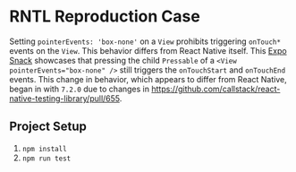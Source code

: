 # RNTL Reproduction Case

Setting `pointerEvents: 'box-none'` on a `View` prohibits triggering `onTouch*` events on the `View`. This behavior differs from React Native itself. This [Expo Snack](https://snack.expo.dev/@davidcalhoun/pointerevents-and-ontouch-events) showcases that pressing the child `Pressable` of a `<View pointerEvents="box-none" />` still triggers the `onTouchStart` and `onTouchEnd` events. This change in behavior, which appears to differ from React Native, began in with `7.2.0` due to changes in https://github.com/callstack/react-native-testing-library/pull/655.

## Project Setup

1. `npm install`
1. `npm run test`
